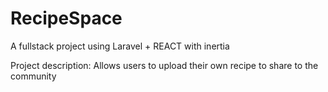 # RecipeSpace


A fullstack project using Laravel + REACT with inertia 


Project description: Allows users to upload their own recipe to share to the community
